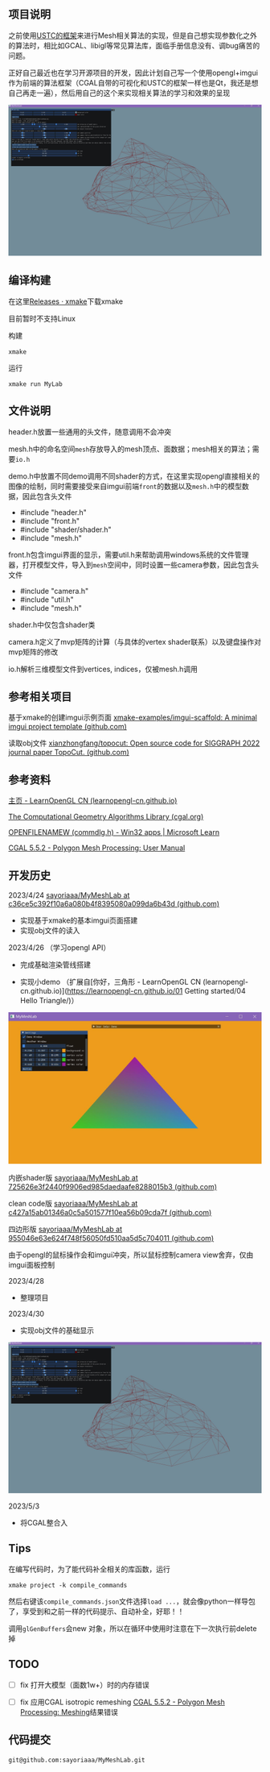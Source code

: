 ## 项目说明

之前使用[USTC的框架](http://staff.ustc.edu.cn/~fuxm/code/index.html#sec_surface_framework)来进行Mesh相关算法的实现，但是自己想实现参数化之外的算法时，相比如GCAL、libigl等常见算法库，面临手册信息没有、调bug痛苦的问题。

正好自己最近也在学习开源项目的开发，因此计划自己写一个使用opengl+imgui作为前端的算法框架（CGAL自带的可视化和USTC的框架一样也是Qt，我还是想自己再走一遍），然后用自己的这个来实现相关算法的学习和效果的呈现

![2](imgs/2.JPG)

## 编译构建

在这里[Releases · xmake](https://github.com/xmake-io/xmake/releases)下载xmake

目前暂时不支持Linux

构建

```
xmake
```

运行

```
xmake run MyLab
```



## 文件说明

header.h放置一些通用的头文件，随意调用不会冲突

mesh.h中的命名空间`mesh`存放导入的mesh顶点、面数据；mesh相关的算法；需要`io.h`

demo.h中放置不同demo调用不同shader的方式，在这里实现opengl直接相关的图像的绘制，同时需要接受来自imgui前端`front`的数据以及`mesh.h`中的模型数据，因此包含头文件

- \#include "header.h"
- \#include "front.h"
- \#include "shader/shader.h"
- \#include "mesh.h"

front.h包含imgui界面的显示，需要util.h来帮助调用windows系统的文件管理器，打开模型文件，导入到`mesh`空间中，同时设置一些camera参数，因此包含头文件

- \#include "camera.h"
- \#include "util.h"
- \#include "mesh.h"

shader.h中仅包含shader类

camera.h定义了mvp矩阵的计算（与具体的vertex shader联系）以及键盘操作对mvp矩阵的修改

io.h解析三维模型文件到vertices, indices，仅被mesh.h调用

## 参考相关项目

基于xmake的创建imgui示例页面 [xmake-examples/imgui-scaffold: A minimal imgui project template (github.com)](https://github.com/xmake-examples/imgui-scaffold)

读取obj文件 [xianzhongfang/topocut: Open source code for SIGGRAPH 2022 journal paper TopoCut. (github.com)](https://github.com/xianzhongfang/topocut)

## 参考资料

[主页 - LearnOpenGL CN (learnopengl-cn.github.io)](https://learnopengl-cn.github.io/)

[The Computational Geometry Algorithms Library (cgal.org)](https://www.cgal.org/)

[OPENFILENAMEW (commdlg.h) - Win32 apps | Microsoft Learn](https://learn.microsoft.com/zh-cn/windows/win32/api/commdlg/ns-commdlg-openfilenamew)

[CGAL 5.5.2 - Polygon Mesh Processing: User Manual](https://doc.cgal.org/latest/Polygon_mesh_processing/index.html#Chapter_PolygonMeshProcessing)

## 开发历史

2023/4/24 [sayoriaaa/MyMeshLab at c36ce5c392f10a6a080b4f8395080a099da6b43d (github.com)](https://github.com/sayoriaaa/MyMeshLab/tree/c36ce5c392f10a6a080b4f8395080a099da6b43d)

- 实现基于xmake的基本imgui页面搭建
- 实现obj文件的读入

2023/4/26 （学习opengl API）

- 完成基础渲染管线搭建

- 实现小demo （扩展自[你好，三角形 - LearnOpenGL CN (learnopengl-cn.github.io)](https://learnopengl-cn.github.io/01 Getting started/04 Hello Triangle/)）

![1](imgs/1.JPG)

内嵌shader版 [sayoriaaa/MyMeshLab at 725626e3f2440f9906ed985daedaafe8288015b3 (github.com)](https://github.com/sayoriaaa/MyMeshLab/tree/725626e3f2440f9906ed985daedaafe8288015b3)

clean code版 [sayoriaaa/MyMeshLab at c427a15ab01346a0c5a501577f10ea56b09cda7f (github.com)](https://github.com/sayoriaaa/MyMeshLab/tree/c427a15ab01346a0c5a501577f10ea56b09cda7f)

四边形版 [sayoriaaa/MyMeshLab at 955046e63e624f748f56050fd510aa5d5c704011 (github.com)](https://github.com/sayoriaaa/MyMeshLab/tree/955046e63e624f748f56050fd510aa5d5c704011)

由于opengl的鼠标操作会和imgui冲突，所以鼠标控制camera view舍弃，仅由imgui面板控制

2023/4/28

- 整理项目

2023/4/30

- 实现obj文件的基础显示

![2](imgs/2.JPG)

2023/5/3

- 将CGAL整合入

  



## Tips

在编写代码时，为了能代码补全相关的库函数，运行

```
xmake project -k compile_commands
```

然后右键该`compile_commands.json`文件选择`load ...`，就会像python一样导包了，享受到和之前一样的代码提示、自动补全，好耶！！



调用`glGenBuffers`会new 对象，所以在循环中使用时注意在下一次执行前delete掉

## TODO

- [ ] fix 打开大模型（面数1w+）时的内存错误
- [ ] fix 应用CGAL isotropic remeshing [CGAL 5.5.2 - Polygon Mesh Processing: Meshing](https://doc.cgal.org/latest/Polygon_mesh_processing/group__PMP__meshing__grp.html#gaa5cc92275df27f0baab2472ecbc4ea3f)结果错误



## 代码提交

```
git@github.com:sayoriaaa/MyMeshLab.git
```

